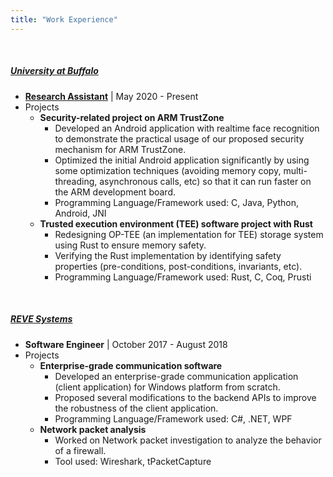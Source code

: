 ```yaml
---
title: "Work Experience"
---
```


&nbsp;

##### <a href="https://engineering.buffalo.edu/computer-science-engineering.html" target="_blank" onclick="trackOutboundLink('https://engineering.buffalo.edu/computer-science-engineering.html')">University at Buffalo</a>
  - **<a href="http://nsr.cse.buffalo.edu" target="_blank" onclick="trackOutboundLink('http://nsr.cse.buffalo.edu')">Research Assistant</a>** \| May 2020 - Present
  - Projects
    - **Security-related project on ARM TrustZone**
      - Developed an Android application with realtime face recognition to demonstrate the practical usage of our proposed security mechanism for ARM TrustZone.
      - Optimized the initial Android application significantly by using some optimization techniques (avoiding memory copy, multi-threading, asynchronous calls, etc) so that it can run faster on the ARM development board.
      - Programming Language/Framework used: C, Java, Python, Android, JNI
    - **Trusted execution environment (TEE) software project with Rust**
      - Redesigning OP-TEE (an implementation for TEE) storage system using Rust to ensure memory safety.
      - Verifying the Rust implementation by identifying safety properties (pre-conditions, post-conditions, invariants, etc).
      - Programming Language/Framework used: Rust, C, Coq, Prusti

&nbsp;

##### <a href="https://www.revesoft.com" target="_blank" onclick="trackOutboundLink('https://www.revesoft.com')">REVE Systems</a>
  - **Software Engineer** \| October 2017 - August 2018
  - Projects
    - **Enterprise-grade communication software**
      - Developed an enterprise-grade communication application (client application) for Windows platform from scratch.
      - Proposed several modifications to the backend APIs to improve the robustness of the client application.
      - Programming Language/Framework used: C#, .NET, WPF
    - **Network packet analysis**
      - Worked on Network packet investigation to analyze the behavior of a firewall.
      - Tool used: Wireshark, tPacketCapture

&nbsp;

